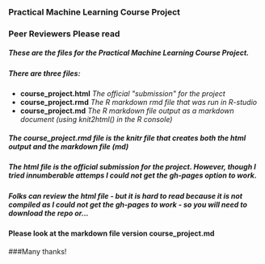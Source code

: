 ### Practical Machine Learning Course Project
### Peer Reviewers Please read
##### These are the files for the Practical Machine Learning Course Project.
##### There are three files:

- **course_project.html** *The official "submission" for the project*
- **course_project.rmd**  *The R markdown rmd file that was run in R-studio*
- **course_project.md**   *The  R markdown file output as a markdown document (using knit2html() in the R console)*

##### The course_project.rmd file is the knitr file that creates both the html output and the markdown file (md) 
##### The html file is the official submission for the project.  However, though I tried innumberable attemps I could not get the gh-pages option to work.
##### Folks can review the html file - but it is hard to read because it is not compiled as I could not get the *gh-pages* to work - so you will need to download the repo **or**...
#### Please look at the markdown file version  **course_project.md**
###Many thanks!





